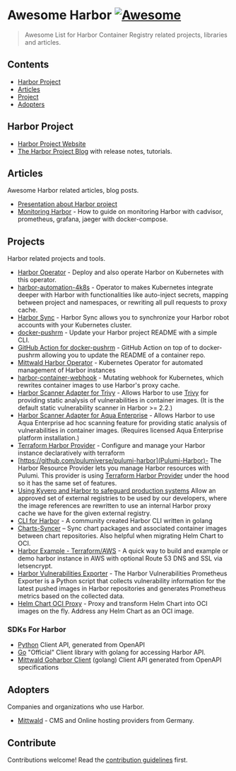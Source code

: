 
# Awesome Harbor [![Awesome](https://awesome.re/badge.svg)](https://awesome.re)

> Awesome List for Harbor Container Registry related projects, libraries and articles.
## Contents

- [Harbor Project](#harbor_project)
- [Articles](#articles)
- [Project](#projects)
- [Adopters](#adopters)

## Harbor Project

- [Harbor Project Website](https://goharbor.io/)
- [The Harbor Project Blog](https://goharbor.io/) with release notes, tutorials.

## Articles

Awesome Harbor related articles, blog posts.

- [Presentation about Harbor project](https://github.com/ruzickap/k8s-harbor-presentation)
- [Monitoring Harbor](https://github.com/goharbor/perf/wiki/How-to-setup-a-monitoring-environment) - How to guide on monitoring Harbor with cadvisor, prometheus, grafana, jaeger with docker-compose.


## Projects

Harbor related projects and tools.

- [Harbor Operator](https://github.com/goharbor/harbor-operator) - Deploy and also operate Harbor on Kubernetes with this operator.
- [harbor-automation-4k8s](https://github.com/szlabs/harbor-automation-4k8s) - Operator to makes Kubernetes integrate deeper with Harbor with functionalities like auto-inject secrets, mapping between project and namespaces, or rewriting all pull requests to proxy cache.
- [Harbor Sync](https://github.com/moolen/harbor-sync) - Harbor Sync allows you to synchronize your Harbor robot accounts with your Kubernetes cluster.
- [docker-pushrm](https://github.com/christian-korneck/docker-pushrm) - Update your Harbor project README with a simple CLI.
- [GitHub Action for docker-pushrm](https://github.com/christian-korneck/update-container-description-action) - GitHub Action on top of to docker-pushrm allowing you to update the README of a container repo.
- [Mittwald Harbor Operator](https://github.com/mittwald/harbor-operator) - Kubernetes Operator for automated management of Harbor instances
- [harbor-container-webhook](https://github.com/indeedeng-alpha/harbor-container-webhook) - Mutating webhook for Kubernetes, which rewrites container images to use Harbor's proxy cache.
- [Harbor Scanner Adapter for Trivy](https://github.com/aquasecurity/harbor-scanner-trivy) - Allows Harbor to use [Trivy](https://github.com/aquasecurity/trivy) for providing static analysis of vulnerabilities in container images. (It is the default static vulnerability scanner in Harbor >= 2.2.)
- [Harbor Scanner Adapter for Aqua Enterprise](https://github.com/aquasecurity/harbor-scanner-aqua) - Allows Harbor to use Aqua Enterprise ad hoc scanning feature for providing static analysis of vulnerabilities in container images. (Requires licensed Aqua Enterprise platform installation.)
- [Terraform Harbor Provider](https://github.com/goharbor/terraform-provider-harbor) - Configure and manage your Harbor instance declaratively with terraform
- [https://github.com/pulumiverse/pulumi-harbor](Pulumi-Harbor)- The Harbor Resource Provider lets you manage Harbor resources with Pulumi. This provider is using [Terraform Harbor Provider](https://github.com/goharbor/terraform-provider-harbor) under the hood so it has the same set of features. 
- [Using Kyvero and Harbor to safeguard production systems](https://github.com/jvanzyl/kyverno-registries) Allow an approved set of external registries to be used by our developers, where the image references are rewritten to use an internal Harbor proxy cache we have for the given external registry.
- [CLI for Harbor](https://github.com/hinyinlam/cli-for-harbor) - A community created Harbor CLI written in golang 
- [Charts-Syncer](https://github.com/bitnami-labs/charts-syncer) – Sync chart packages and associated container images between chart repositories. Also helpful when migrating Helm Chart to OCI.
- [Harbor Example - Terraform/AWS](https://github.com/bdausses/harbor-registry-example-aws) - A quick way to build and example or demo harbor instance in AWS with optional Route 53 DNS and SSL via letsencrypt.
- [Harbor Vulnerabilities Exporter](https://github.com/NCCloud/harbor-vulnerabilities-exporter) - The Harbor Vulnerabilities Prometheus Exporter is a Python script that collects vulnerability information for the latest pushed images in Harbor repositories and generates Prometheus metrics based on the collected data.
- [Helm Chart OCI Proxy](https://github.com/container-registry/helm-charts-oci-proxy) - Proxy and transform Helm Chart into OCI images on the fly. Address any Helm Chart as an OCI image.


### SDKs For Harbor

- [Python](https://github.com/container-registry/harbor-python-client-api) Client API, generated from OpenAPI
- [Go](https://github.com/goharbor/go-client) "Official" Client library with golang for accessing Harbor API.
- [Mittwald Goharbor Client](https://github.com/mittwald/goharbor-client) (golang) Client API generated from OpenAPI specifications

## Adopters

Companies and organizations who use Harbor.

- [Mittwald](https://github.com/mittwald) - CMS and Online hosting providers from Germany.

## Contribute

Contributions welcome! Read the [contribution guidelines](contributing.md) first.
